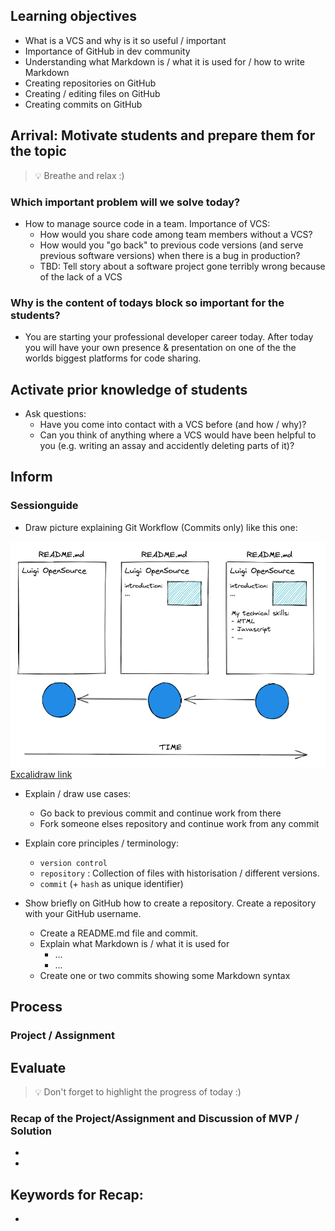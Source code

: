 ## Learning objectives

- What is a VCS and why is it so useful / important
- Importance of GitHub in dev community
- Understanding what Markdown is / what it is used for / how to write Markdown
- Creating repositories on GitHub
- Creating / editing files on GitHub
- Creating commits on GitHub

## Arrival: Motivate students and prepare them for the topic

> 💡 Breathe and relax :)

### Which important problem will we solve today?

- How to manage source code in a team. Importance of VCS:
  - How would you share code among team members without a VCS?
  - How would you "go back" to previous code versions (and serve previous software versions) when there is a bug in production?
  - TBD: Tell story about a software project gone terribly wrong because of the lack of a VCS

### Why is the content of todays block so important for the students?

- You are starting your professional developer career today. After today you will have your own presence & presentation on one of the the worlds biggest platforms for code sharing.

## Activate prior knowledge of students

- Ask questions:
  - Have you come into contact with a VCS before (and how / why)?
  - Can you think of anything where a VCS would have been helpful to you (e.g. writing an assay and accidently deleting parts of it)?

## Inform

### Sessionguide

- Draw picture explaining Git Workflow (Commits only) like this one:

![Git Workflow](assets/git-workflow.png)
[Excalidraw link](https://excalidraw.com/#json=S4Crt12dskNcVYoTPe58b,Mt7hzF-6pA3ZKvWfj3nV4g)

- Explain / draw use cases:

  - Go back to previous commit and continue work from there
  - Fork someone elses repository and continue work from any commit

- Explain core principles / terminology:

  - `version control`
  - `repository` : Collection of files with historisation / different versions.
  - `commit` (+ `hash` as unique identifier)

- Show briefly on GitHub how to create a repository. Create a repository with your GitHub username.
  - Create a README.md file and commit.
  - Explain what Markdown is / what it is used for
    - ...
    - ...
  - Create one or two commits showing some Markdown syntax

## Process

### Project / Assignment

## Evaluate

> 💡 Don't forget to highlight the progress of today :)

### Recap of the Project/Assignment and Discussion of MVP / Solution

-
-

## Keywords for Recap:

-
